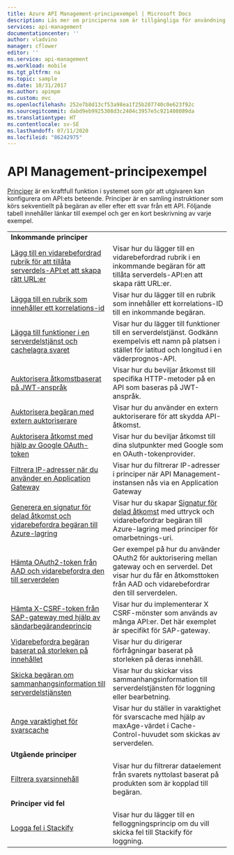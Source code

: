```yaml
---
title: Azure API Management-principexempel | Microsoft Docs
description: Läs mer om principerna som är tillgängliga för användning i Azure API Management.
services: api-management
documentationcenter: ''
author: vladvino
manager: cflower
editor: ''
ms.service: api-management
ms.workload: mobile
ms.tgt_pltfrm: na
ms.topic: sample
ms.date: 10/31/2017
ms.author: apimpm
ms.custom: mvc
ms.openlocfilehash: 252e7b8d13cf53a98ea1f25b207740c0e623f92c
ms.sourcegitcommit: dabd9eb9925308d3c2404c3957e5c921408089da
ms.translationtype: HT
ms.contentlocale: sv-SE
ms.lasthandoff: 07/11/2020
ms.locfileid: "86242975"
---
```

# <a name="api-management-policy-samples"></a>API Management-principexempel

[Principer](../api-management-howto-policies.md) är en kraftfull funktion i systemet som gör att utgivaren kan konfigurera om API:ets beteende. Principer är en samling instruktioner som körs sekventiellt på begäran av eller efter ett svar från ett API. Följande tabell innehåller länkar till exempel och ger en kort beskrivning av varje exempel.

|                                                                                                                                                                      |                                                                                                                                                                                                                             |
| -------------------------------------------------------------------------------------------------------------------------------------------------------------------- | --------------------------------------------------------------------------------------------------------------------------------------------------------------------------------------------------------------------------- |
| **Inkommande principer**                                                                                                                                                 |                                                                                                                                                                                                                             |
| [Lägg till en vidarebefordrad rubrik för att tillåta serverdels-API:et att skapa rätt URL:er](./set-header-to-enable-backend-to-construct-urls.md) | Visar hur du lägger till en vidarebefordrad rubrik i en inkommande begäran för att tillåta serverdels-API:en att skapa rätt URL:er.                                                                                                        |
| [Lägga till en rubrik som innehåller ett korrelations-id](./add-correlation-id.md)                                                             | Visar hur du lägger till en rubrik som innehåller ett korrelations-ID till en inkommande begäran.                                                                                                                                        |
| [Lägga till funktioner i en serverdelstjänst och cachelagra svaret](./cache-response.md)                                             | Visar hur du lägger till funktioner till en serverdelstjänst. Godkänn exempelvis ett namn på platsen i stället för latitud och longitud i en väderprognos-API.                                                                    |
| [Auktorisera åtkomstbaserat på JWT-anspråk](./authorize-request-based-on-jwt-claims.md)                                              | Visar hur du beviljar åtkomst till specifika HTTP-metoder på en API som baseras på JWT-anspråk.                                                                                                                                       |
| [Auktorisera begäran med extern auktoriserare](./authorize-request-using-external-authorizer.md)                                                   | Visar hur du använder en extern auktoriserare för att skydda API-åtkomst.                                                                                                                                                               |
| [Auktorisera åtkomst med hjälp av Google OAuth-token](./use-google-as-oauth-token-provider.md)                                            | Visar hur du beviljar åtkomst till dina slutpunkter med Google som en OAuth-tokenprovider.                                                                                                                                    |
| [Filtrera IP-adresser när du använder en Application Gateway](./filter-ip-addresses-when-using-appgw.md) | Visar hur du filtrerar IP-adresser i principer när API Management-instansen nås via en Application Gateway
| [Generera en signatur för delad åtkomst och vidarebefordra begäran till Azure-lagring](./generate-shared-access-signature.md)                  | Visar hur du skapar [Signatur för delad åtkomst](../../storage/common/storage-sas-overview.md) med uttryck och vidarebefordrar begäran till Azure-lagring med principer för omarbetnings-uri. |
| [Hämta OAuth2-token från AAD och vidarebefordra den till serverdelen](./use-oauth2-for-authorization.md)                             | Ger exempel på hur du använder OAuth2 för auktorisering mellan gateway och en serverdel. Det visar hur du får en åtkomsttoken från AAD och vidarebefordrar den till serverdelen.                                                    |
| [Hämta X-CSRF-token från SAP-gateway med hjälp av sändarbegärandeprincip](./get-x-csrf-token-from-sap-gateway.md)                           | Visar hur du implementerar X CSRF-mönster som används av många API:er. Det här exemplet är specifikt för SAP-gateway.                                                                                                                           |
| [Vidarebefordra begäran baserat på storleken på innehållet](./route-requests-based-on-size.md)                                            | Visar hur du dirigerar förfrågningar baserat på storleken på deras innehåll.                                                                                                                                                       |
| [Skicka begäran om sammanhangsinformation till serverdelstjänsten](./send-request-context-info-to-backend-service.md)                    | Visar hur du skickar viss sammanhangsinformation till serverdelstjänsten för loggning eller bearbetning.                                                                                                                                |
| [Ange varaktighet för svarscache](./set-cache-duration.md)                                                                          | Visar hur du ställer in varaktighet för svarscache med hjälp av maxAge-värdet i Cache-Control-huvudet som skickas av serverdelen.                                                                                                             |
| **Utgående principer**                                                                                                                                                |                                                                                                                                                                                                                             |
| [Filtrera svarsinnehåll](./filter-response-content.md)                                                                         | Visar hur du filtrerar dataelement från svarets nyttolast baserat på produkten som är kopplad till begäran.                                                                                                        |
| **Principer vid fel**                                                                                                                                                |                                                                                                                                                                                                                             |
| [Logga fel i Stackify](./log-errors-to-stackify.md)                                                                           | Visar hur du lägger till en felloggningsprincip om du vill skicka fel till Stackify för loggning.                                                                                                                                            |
